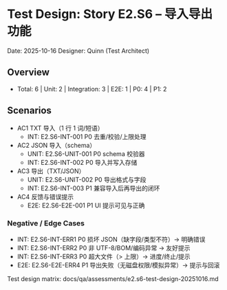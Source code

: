 # Test Design: Story E2.S6 – 导入导出功能

Date: 2025-10-16
Designer: Quinn (Test Architect)

## Overview
- Total: 6 | Unit: 2 | Integration: 3 | E2E: 1 | P0: 4 | P1: 2

## Scenarios
- AC1 TXT 导入（1 行 1 词/短语）
  - INT: E2.S6-INT-001 P0 去重/校验/上限处理
- AC2 JSON 导入（schema）
  - UNIT: E2.S6-UNIT-001 P0 schema 校验器
  - INT:  E2.S6-INT-002 P0 导入并写入存储
- AC3 导出（TXT/JSON）
  - UNIT: E2.S6-UNIT-002 P0 导出格式与字段
  - INT:  E2.S6-INT-003 P1 兼容导入后再导出的闭环
- AC4 反馈与错误提示
  - E2E:  E2.S6-E2E-001 P1 UI 提示可见与正确

### Negative / Edge Cases
- INT: E2.S6-INT-ERR1 P0 损坏 JSON（缺字段/类型不符）→ 明确错误
- INT: E2.S6-INT-ERR2 P0 非 UTF-8/BOM/编码异常 → 友好提示
- INT: E2.S6-INT-ERR3 P0 超大文件（> 上限）→ 进度/终止/提示
- E2E: E2.S6-E2E-ERR4 P1 导出失败（无磁盘权限/模拟异常）→ 提示与回滚

Test design matrix: docs/qa/assessments/e2.s6-test-design-20251016.md
